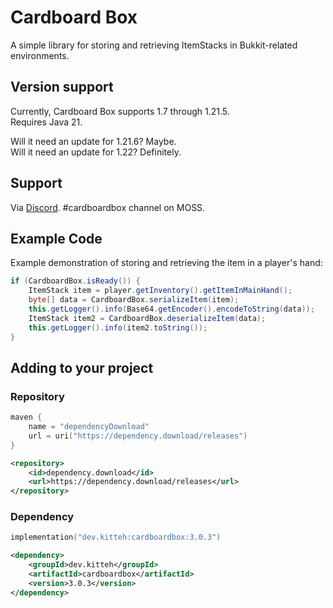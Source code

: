 Cardboard Box
=============

A simple library for storing and retrieving ItemStacks in Bukkit-related environments.

Version support
------

Currently, Cardboard Box supports 1.7 through 1.21.5.  
Requires Java 21.  

Will it need an update for 1.21.6? Maybe.  
Will it need an update for 1.22? Definitely.

Support
------
Via [Discord](https://discord.gg/NhxASEPk). #cardboardbox channel on MOSS.

Example Code
-------

Example demonstration of storing and retrieving the item in a player's hand:
```java
if (CardboardBox.isReady()) {
    ItemStack item = player.getInventory().getItemInMainHand();
    byte[] data = CardboardBox.serializeItem(item);
    this.getLogger().info(Base64.getEncoder().encodeToString(data));
    ItemStack item2 = CardboardBox.deserializeItem(data);
    this.getLogger().info(item2.toString());
}
```

Adding to your project
-----

### Repository

```kotlin
maven {
    name = "dependencyDownload"
    url = uri("https://dependency.download/releases")
}
```
```xml
<repository>
    <id>dependency.download</id>
    <url>https://dependency.download/releases</url>
</repository>
```

### Dependency


```kotlin
implementation("dev.kitteh:cardboardbox:3.0.3")
```
```xml
<dependency>
    <groupId>dev.kitteh</groupId>
    <artifactId>cardboardbox</artifactId>
    <version>3.0.3</version>
</dependency>
```
